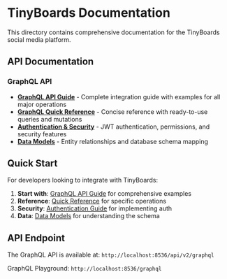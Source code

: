 # TinyBoards Documentation

This directory contains comprehensive documentation for the TinyBoards social media platform.

## API Documentation

### GraphQL API
- **[GraphQL API Guide](api/GRAPHQL_API_GUIDE.md)** - Complete integration guide with examples for all major operations
- **[GraphQL Quick Reference](api/GRAPHQL_QUICK_REFERENCE.md)** - Concise reference with ready-to-use queries and mutations
- **[Authentication & Security](api/API_AUTHENTICATION_SECURITY.md)** - JWT authentication, permissions, and security features
- **[Data Models](api/DATA_MODELS.md)** - Entity relationships and database schema mapping

## Quick Start

For developers looking to integrate with TinyBoards:

1. **Start with**: [GraphQL API Guide](api/GRAPHQL_API_GUIDE.md) for comprehensive examples
2. **Reference**: [Quick Reference](api/GRAPHQL_QUICK_REFERENCE.md) for specific operations
3. **Security**: [Authentication Guide](api/API_AUTHENTICATION_SECURITY.md) for implementing auth
4. **Data**: [Data Models](api/DATA_MODELS.md) for understanding the schema

## API Endpoint

The GraphQL API is available at: `http://localhost:8536/api/v2/graphql`

GraphQL Playground: `http://localhost:8536/graphql`